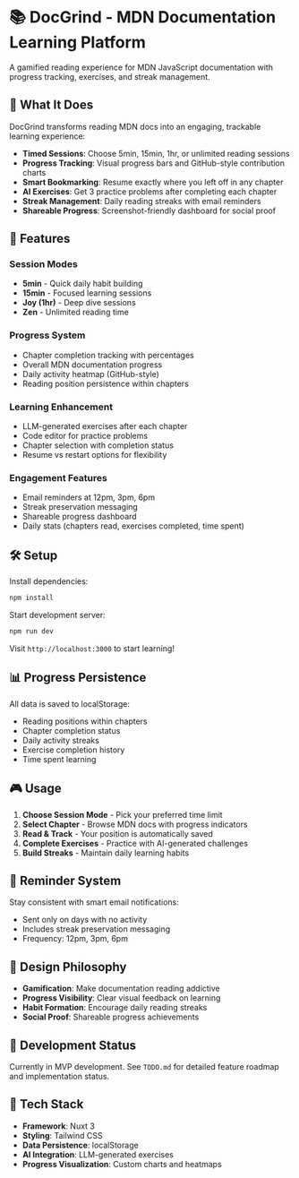 # 📚 DocGrind - MDN Documentation Learning Platform

A gamified reading experience for MDN JavaScript documentation with progress tracking, exercises, and streak management.

## 🎯 What It Does

DocGrind transforms reading MDN docs into an engaging, trackable learning experience:

- **Timed Sessions**: Choose 5min, 15min, 1hr, or unlimited reading sessions
- **Progress Tracking**: Visual progress bars and GitHub-style contribution charts
- **Smart Bookmarking**: Resume exactly where you left off in any chapter
- **AI Exercises**: Get 3 practice problems after completing each chapter
- **Streak Management**: Daily reading streaks with email reminders
- **Shareable Progress**: Screenshot-friendly dashboard for social proof

## 🚀 Features

### Session Modes
- **5min** - Quick daily habit building
- **15min** - Focused learning sessions  
- **Joy (1hr)** - Deep dive sessions
- **Zen** - Unlimited reading time

### Progress System
- Chapter completion tracking with percentages
- Overall MDN documentation progress
- Daily activity heatmap (GitHub-style)
- Reading position persistence within chapters

### Learning Enhancement
- LLM-generated exercises after each chapter
- Code editor for practice problems
- Chapter selection with completion status
- Resume vs restart options for flexibility

### Engagement Features
- Email reminders at 12pm, 3pm, 6pm
- Streak preservation messaging
- Shareable progress dashboard
- Daily stats (chapters read, exercises completed, time spent)

## 🛠 Setup

Install dependencies:
```bash
npm install
```

Start development server:
```bash
npm run dev
```

Visit `http://localhost:3000` to start learning!

## 📊 Progress Persistence

All data is saved to localStorage:
- Reading positions within chapters
- Chapter completion status
- Daily activity streaks
- Exercise completion history
- Time spent learning

## 🎮 Usage

1. **Choose Session Mode** - Pick your preferred time limit
2. **Select Chapter** - Browse MDN docs with progress indicators
3. **Read & Track** - Your position is automatically saved
4. **Complete Exercises** - Practice with AI-generated challenges
5. **Build Streaks** - Maintain daily learning habits

## 📧 Reminder System

Stay consistent with smart email notifications:
- Sent only on days with no activity
- Includes streak preservation messaging
- Frequency: 12pm, 3pm, 6pm

## 🎨 Design Philosophy

- **Gamification**: Make documentation reading addictive
- **Progress Visibility**: Clear visual feedback on learning
- **Habit Formation**: Encourage daily reading streaks
- **Social Proof**: Shareable progress achievements

## 🚧 Development Status

Currently in MVP development. See `TODO.md` for detailed feature roadmap and implementation status.

## 🤖 Tech Stack

- **Framework**: Nuxt 3
- **Styling**: Tailwind CSS
- **Data Persistence**: localStorage
- **AI Integration**: LLM-generated exercises
- **Progress Visualization**: Custom charts and heatmaps